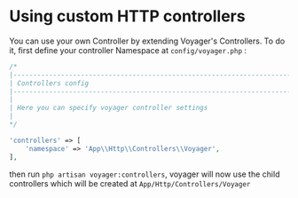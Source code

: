 # Using custom HTTP controllers

You can use your own Controller by extending Voyager's Controllers. To do it, first define your controller Namespace at `config/voyager.php` :

```php
/*
|--------------------------------------------------------------------------
| Controllers config
|--------------------------------------------------------------------------
|
| Here you can specify voyager controller settings
|
*/

'controllers' => [
    'namespace' => 'App\\Http\\Controllers\\Voyager',
],
```

then run `php artisan voyager:controllers`, voyager will now use the child controllers which will be created at `App/Http/Controllers/Voyager`

